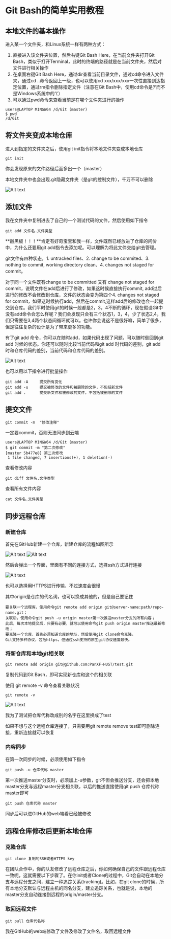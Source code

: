 # Git Bash的简单实用教程

## 本地文件的基本操作

进入某一个文件夹，和Linux系统一样有两种方式：

1. 直接进入该文件夹位置，然后右键Git Bash Here，在当前文件夹打开Git Bash，类似于打开Terminal，此时的终端的路径就是在当前文件夹，然后对文件进行相关操作
2. 在桌面右键Git Bash Here，通过dir查看当前目录文件，通过cd命令进入文件夹，通过cd ..命令返回上一级，也可以使用cd xxx/xxx/xxx一次性直接到达指定位置，通过rm指令删除指定文件（注意在Git Bash中，使用cd命令是‘/’而不是Windows系统中的‘\’）
3. 可以通过pwd命令来查看当前是在哪个文件夹进行的操作

```git
users@LAPTOP MINGW64 /d/Git (master)
$ pwd
/d/Git
```

## 将文件夹变成本地仓库

进入到指定的文件夹之后，使用git init指令将本地文件夹变成本地仓库

```git
git init
```

你会发现原来的文件路径后面多出一个（master）

本地文件夹中也会出现.git隐藏文件夹（是git的控制文件），千万不可以删除

![Alt text](https://pic1.zhimg.com/80/v2-ab6b3664031ff05368e129581f897f2c_720w.webp)

## 添加文件

我在文件夹中复制进去了自己的一个测试代码的文件，然后使用如下指令

```git
git add 文件名.文件类型
```

**敲黑板！！！**肯定有好奇宝宝和我一样，文件既然已经放进了仓库的问价中，为什么还要用git add指令去添加呢。可以理解为将此文件交给git去管理。

git文件有四种状态，1. untracked files、2. change to be commited、3. nothing to commit, working directory clean、4. changes not staged for commit。

对于同一个文件既有change to be committed 又有 change not staged for commit，说明文件在add后进行了修改，如果这时候直接执行commit, add过后进行的修改不会修改到仓库，文件的状态会变为第四个4. changes not staged for commit，如果这时候执行add，然后在commit,这样add后的修改也会一起提交到仓库。我们平时使用git的时候一般都是2，3，4不断的循环，现在假设Git中没有add命令会怎么样呢？我们会发现只会有三个状态1，3，4，少了状态2,4，我们只需要在3,4两个状态间循环就可以。也许你会说这不是很好嘛，简单了很多，但是往往复杂的设计是为了带来更多的功能。

有了git add 命令，你可以在随时add，如果代码出现了问题，可以随时倒回到git add 时候的状态。你还可以随时比较当前代码和git add 时代码的差别，git add 时和仓库代码的差别，当前代码和仓库代码的差别。

![Alt text](https://pic1.zhimg.com/80/v2-915fd9f6a4cfcb5a9d72ab87275d6094_720w.webp)

也可以用以下指令进行批量操作

```git
git add -A     提交所有变化
git add -u     提交被修改的文件和被删除的文件，不包括新文件
git add .      提交新文件和被修改的文件，不包括被删除的文件
```

## 提交文件

```git
git commit -m  "修改注释"
```

一定要commit，否则无法同步到云端

```git
users@LAPTOP MINGW64 /d/Git (master)
$ git commit -m "第二次修改"
[master 5b477e8] 第二次修改
 1 file changed, 7 insertions(+), 1 deletion(-)
```

查看修改内容

```git
git diff 文件名.文件类型
```

查看所有文件内容

```git
cat 文件名.文件类型
```

## 同步远程仓库

### 新建仓库

首先在GitHub新建一个仓库，新建仓库的流程如图所示

![Alt text](https://pic4.zhimg.com/80/v2-8719f48615f142b950b5f73a0a85f40b_720w.webp)
![Alt text](https://pic4.zhimg.com/80/v2-eda2245aa13905620f4e82ee51721833_720w.webp)

然后会弹出一个界面，里面有不同的连接方式，选择ssh方式进行连接

![Alt text](https://pic4.zhimg.com/v2-de015a30bb9aea93b16be837abf08d67_r.jpg)

也可以选择用HTTPS进行传输，不过速度会很慢

其中origin是仓库的代名词，也可以换成其他的，但是自己要记住

```git
要关联一个远程库，使用命令git remote add origin git@server-name:path/repo-name.git；
关联后，使用命令git push -u origin master第一次推送master分支的所有内容；
此后，每次本地提交后，只要有必要，就可以使用命令git push origin master推送最新修改；
要克隆一个仓库，首先必须知道仓库的地址，然后使用git clone命令克隆。
Git支持多种协议，包括https，但通过ssh支持的原生git协议速度最快。
```

### 将新仓库和本地git相关联

```git
git remote add origin git@github.com:PanXF-HUST/test.git
```

复制代码到Git Bash，即可实现新仓库和这个的相关联

使用 git remote -v 命令查看关联状况

```git
git remote -v
```

![Alt text](https://pic4.zhimg.com/80/v2-e0f5e65367606ce5c930b8cc0bede7cf_720w.webp)

我为了测试把仓库代称改成别的名字在这里换成了test

如果不想与这个远程仓库连接了，只需要用git remote remove test即可删除连接，重新连接就可以恢复

### 内容同步

在第一次同步的时候，必须使用如下指令

```git
git push -u 仓库代称 master
```

第一次推送master分支时，必须加上-u参数，git不但会推送分支，还会把本地master分支与远程master分支相关联，以后的推送直接使用git push 仓库代称 master即可

```git
git push 仓库代称 master
```

同步后可以进GitHub的web端看已经被修改

## 远程仓库修改后更新本地仓库

### 克隆仓库

```git
git clone 复制的SSH或者HTTPS key
```

在团队合作中，你的队友修改了远程仓库之后，你如何确保自己的文件跟远程仓库一致呢，这就需要以下步骤了。在你init或者Clone的过程中，Git会自动在本地分支与远程分支之间，建立一种追踪关系(tracking)。比如，在git clone的时候，所有本地分支默认与远程主机的同名分支，建立追踪关系，也就是说，本地的master分支自动连接到远程的origin/master分支。

### 取回远程文件

```git
git pull 仓库代名称
```

我在GitHub的web端修改了文件及修改了文件名，取回远程文件

